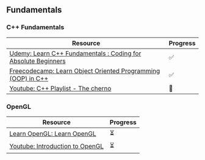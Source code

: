 ## **Fundamentals**

### C++ Fundamentals

|Resource|Progress|
|---|---|
|[Udemy: Learn C++ Fundamentals : Coding for Absolute Beginners](https://www.udemy.com/course/learn-c-advanced-master-classes-on-oops-and-templates/?couponCode=LEADERSALE24B)|✅|
|[Freecodecamp: Learn Object Oriented Programming (OOP) in C++](https://www.freecodecamp.org/news/learn-object-oriented-programming-oop-in-c-full-video-course)|✅|
|[Youtube: C++ Playlist - The cherno](https://www.youtube.com/playlist?list=PLlrATfBNZ98dudnM48yfGUldqGD0S4FFb)|🛑|

### OpenGL

|Resource|Progress|
|---|---|
|[Learn OpenGL: Learn OpenGL](https://learnopengl.com)|⏳|
|[Youtube: Introduction to OpenGL](https://www.youtube.com/playlist?list=PLvv0ScY6vfd9zlZkIIqGDeG5TUWswkMox)|⏳|



